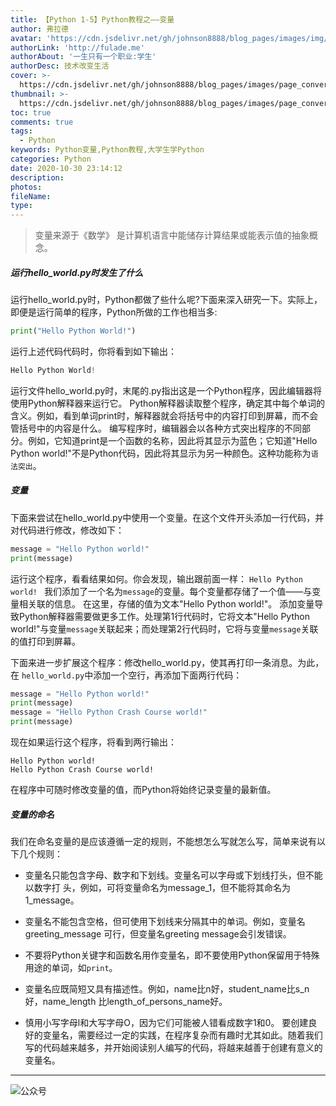 ```yaml
---
title: 【Python 1-5】Python教程之——变量
author: 弗拉德
avatar: 'https://cdn.jsdelivr.net/gh/johnson8888/blog_pages/images/img/avatar.jpg'
authorLink: 'http://fulade.me'
authorAbout: '一生只有一个职业:学生'
authorDesc: 技术改变生活
cover: >-
  https://cdn.jsdelivr.net/gh/johnson8888/blog_pages/images/page_conver_python.jpg
thumbnail: >-
  https://cdn.jsdelivr.net/gh/johnson8888/blog_pages/images/page_conver_python.jpg
toc: true
comments: true
tags:
  - Python
keywords: Python变量,Python教程,大学生学Python
categories: Python
date: 2020-10-30 23:14:12
description:
photos:
fileName:
type:
---
```

> 变量来源于《数学》
是计算机语言中能储存计算结果或能表示值的抽象概念。

##### **运行hello_world.py时发生了什么**
运行hello_world.py时，Python都做了些什么呢?下面来深入研究一下。实际上，即便是运行简单的程序，Python所做的工作也相当多:
```Python
print("Hello Python World!")
```
运行上述代码代码时，你将看到如下输出：
``` Python
Hello Python World!
```
<!--more-->
运行文件hello_world.py时，末尾的.py指出这是一个Python程序，因此编辑器将使用Python解释器来运行它。
Python解释器读取整个程序，确定其中每个单词的含义。例如，看到单词print时，解释器就会将括号中的内容打印到屏幕，而不会管括号中的内容是什么。
编写程序时，编辑器会以各种方式突出程序的不同部分。例如，它知道print是一个函数的名称，因此将其显示为蓝色；它知道"Hello Python world!"不是Python代码，因此将其显示为另一种颜色。这种功能称为`语法突出`。

##### **变量**
下面来尝试在hello_world.py中使用一个变量。在这个文件开头添加一行代码，并对代码进行修改，修改如下：
``` Python
message = "Hello Python world!" 
print(message) 
```
运行这个程序，看看结果如何。你会发现，输出跟前面一样：
`Hello Python world! `
我们添加了一个名为`message`的变量。每个变量都存储了一个值——与变量相关联的信息。
在这里，存储的值为文本"Hello Python world!"。
添加变量导致Python解释器需要做更多工作。处理第1行代码时，它将文本"Hello Python world!"与变量`message`关联起来；而处理第2行代码时，它将与变量`message`关联的值打印到屏幕。

下面来进一步扩展这个程序：修改hello_world.py，使其再打印一条消息。为此，在
`hello_world.py`中添加一个空行，再添加下面两行代码：
``` python
message = "Hello Python world!" 
print(message)
message = "Hello Python Crash Course world!" 
print(message) 
```
现在如果运行这个程序，将看到两行输出：
```
Hello Python world! 
Hello Python Crash Course world! 
```
在程序中可随时修改变量的值，而Python将始终记录变量的最新值。

##### **变量的命名**
我们在命名变量的是应该遵循一定的规则，不能想怎么写就怎么写，简单来说有以下几个规则：


- 变量名只能包含字母、数字和下划线。变量名可以字母或下划线打头，但不能以数字打
头，例如，可将变量命名为message_1，但不能将其命名为1_message。 
- 变量名不能包含空格，但可使用下划线来分隔其中的单词。例如，变量名greeting_message
可行，但变量名greeting message会引发错误。
- 不要将Python关键字和函数名用作变量名，即不要使用Python保留用于特殊用途的单词，如`print`。

- 变量名应既简短又具有描述性。例如，name比n好，student_name比s_n好，name_length
比length_of_persons_name好。
- 慎用小写字母l和大写字母O，因为它们可能被人错看成数字1和0。
要创建良好的变量名，需要经过一定的实践，在程序复杂而有趣时尤其如此。随着我们写的代码越来越多，并开始阅读别人编写的代码，将越来越善于创建有意义的变量名。

***
![公众号](https://cdn.jsdelivr.net/gh/johnson8888/blog_pages/images/page_footer.jpg)